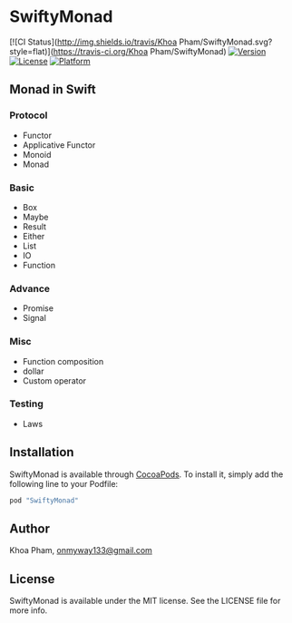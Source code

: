 # SwiftyMonad

[![CI Status](http://img.shields.io/travis/Khoa Pham/SwiftyMonad.svg?style=flat)](https://travis-ci.org/Khoa Pham/SwiftyMonad)
[![Version](https://img.shields.io/cocoapods/v/SwiftyMonad.svg?style=flat)](http://cocoapods.org/pods/SwiftyMonad)
[![License](https://img.shields.io/cocoapods/l/SwiftyMonad.svg?style=flat)](http://cocoapods.org/pods/SwiftyMonad)
[![Platform](https://img.shields.io/cocoapods/p/SwiftyMonad.svg?style=flat)](http://cocoapods.org/pods/SwiftyMonad)

## Monad in Swift
### Protocol

- Functor
- Applicative Functor
- Monoid
- Monad

### Basic

- Box
- Maybe
- Result
- Either
- List
- IO
- Function

### Advance

- Promise
- Signal

### Misc

- Function composition
- dollar
- Custom operator

### Testing

- Laws

## Installation

SwiftyMonad is available through [CocoaPods](http://cocoapods.org). To install
it, simply add the following line to your Podfile:

```ruby
pod "SwiftyMonad"
```

## Author

Khoa Pham, onmyway133@gmail.com

## License

SwiftyMonad is available under the MIT license. See the LICENSE file for more info.
